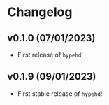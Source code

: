 # Changelog

<!--next-version-placeholder-->

## v0.1.0 (07/01/2023)

- First release of `hypehd`!

## v0.1.9 (09/01/2023)

- First stable release of `hypehd`!
